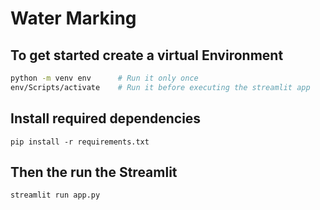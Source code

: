 # Water Marking

## To get started create a virtual Environment

```bash
python -m venv env      # Run it only once
env/Scripts/activate    # Run it before executing the streamlit app
```

## Install required dependencies

```
pip install -r requirements.txt
```

## Then the run the Streamlit

```bash
streamlit run app.py
```
